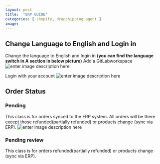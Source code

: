 ```yaml
---
layout: post
title:  "ERP GUIDE"
categories: [ shopify, dropshipping agent ]
image: 
---
```

##  Change Language to English and Login in
Change the language to English and login in
**(you can find the language switch in A section in below picture)**
  Add a GitLabworkspace![enter image description here](https://blog.nichepik.com/assets/images/erp_1.png)

Login with  your account
![enter image description here](https://blog.nichepik.com/assets/images/erp_2.png)

## Order Status
### Pending
This class is for orders synced to the ERP system. All orders will be there except those refunded(partially refunded) or products change (sync via ERP).
![enter image description here](https://blog.nichepik.com/assets/images/ERP_3.png)

### Pending review
This class is for orders  refunded(partially refunded) or products change (sync via ERP).

<!--stackedit_data:
eyJoaXN0b3J5IjpbLTEzNzY3OTQ1MjUsMTg2NzY2ODY5OSw1MD
MyNzE5NzEsLTczNDc1MzIzOCwyMDM0MDk0NTE4LC0xNzAxMjk5
MjU1LC0xNTQ3OTY4MTMwLC01MjM2NjY4NDQsMTgwNjY2ODAzOF
19
-->